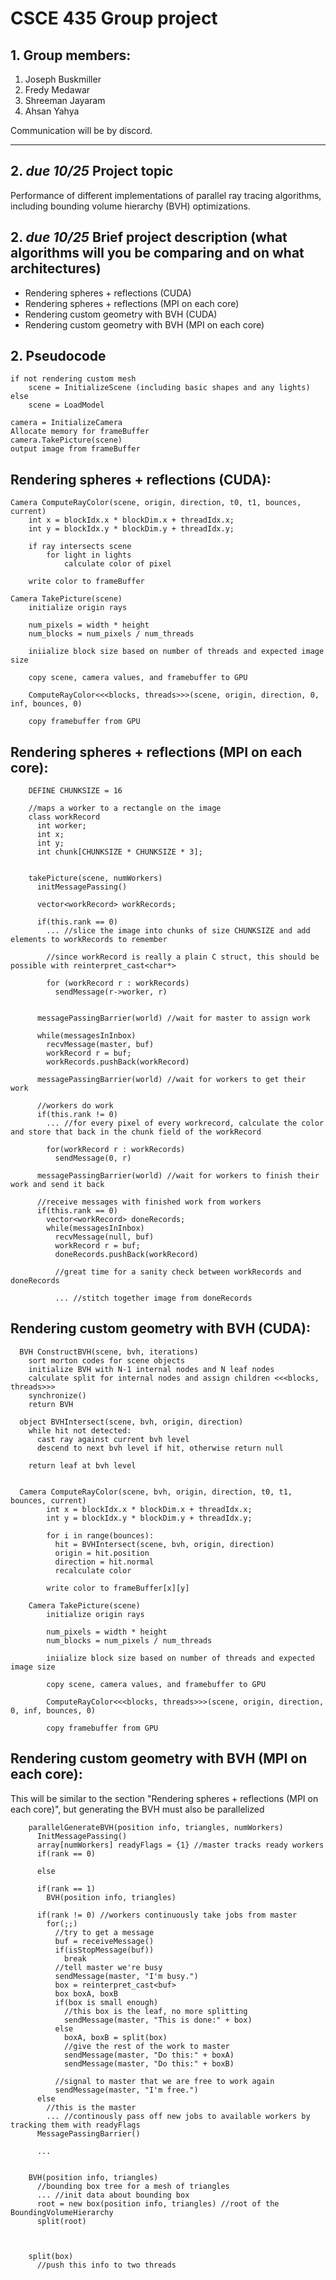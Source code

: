 # CSCE 435 Group project

## 1. Group members:
1. Joseph Buskmiller
2. Fredy Medawar
3. Shreeman Jayaram
4. Ahsan Yahya

Communication will be by discord.

---

## 2. _due 10/25_ Project topic
Performance of different implementations of parallel ray tracing algorithms, including bounding volume hierarchy (BVH) optimizations.

## 2. _due 10/25_ Brief project description (what algorithms will you be comparing and on what architectures)
- Rendering spheres + reflections (CUDA)
- Rendering spheres + reflections (MPI on each core)
- Rendering custom geometry with BVH (CUDA)
- Rendering custom geometry with BVH (MPI on each core)

## 2. Pseudocode
    if not rendering custom mesh
        scene = InitializeScene (including basic shapes and any lights)
    else
        scene = LoadModel

    camera = InitializeCamera
    Allocate memory for frameBuffer
    camera.TakePicture(scene)
    output image from frameBuffer





## Rendering spheres + reflections (CUDA):
    Camera ComputeRayColor(scene, origin, direction, t0, t1, bounces, current)
        int x = blockIdx.x * blockDim.x + threadIdx.x;
        int y = blockIdx.y * blockDim.y + threadIdx.y;

        if ray intersects scene
            for light in lights
                calculate color of pixel

        write color to frameBuffer

    Camera TakePicture(scene)
        initialize origin rays

        num_pixels = width * height
        num_blocks = num_pixels / num_threads

        iniialize block size based on number of threads and expected image size

        copy scene, camera values, and framebuffer to GPU

        ComputeRayColor<<<blocks, threads>>>(scene, origin, direction, 0, inf, bounces, 0)

        copy framebuffer from GPU

## Rendering spheres + reflections (MPI on each core):
        DEFINE CHUNKSIZE = 16
        
        //maps a worker to a rectangle on the image
        class workRecord
          int worker;
          int x;
          int y;
          int chunk[CHUNKSIZE * CHUNKSIZE * 3];
          
        
        takePicture(scene, numWorkers)
          initMessagePassing()
        
          vector<workRecord> workRecords;
        
          if(this.rank == 0) 
            ... //slice the image into chunks of size CHUNKSIZE and add elements to workRecords to remember
            
            //since workRecord is really a plain C struct, this should be possible with reinterpret_cast<char*>
            
            for (workRecord r : workRecords)
              sendMessage(r->worker, r)
          
          
          messagePassingBarrier(world) //wait for master to assign work
        
          while(messagesInInbox) 
            recvMessage(master, buf)
            workRecord r = buf;
            workRecords.pushBack(workRecord)
              
          messagePassingBarrier(world) //wait for workers to get their work
        
          //workers do work
          if(this.rank != 0)
            ... //for every pixel of every workrecord, calculate the color and store that back in the chunk field of the workRecord
        
            for(workRecord r : workRecords)
              sendMessage(0, r) 
        
          messagePassingBarrier(world) //wait for workers to finish their work and send it back
        
          //receive messages with finished work from workers
          if(this.rank == 0)
            vector<workRecord> doneRecords;
            while(messagesInInbox)
              recvMessage(null, buf)
              workRecord r = buf;
              doneRecords.pushBack(workRecord)
              
              //great time for a sanity check between workRecords and doneRecords
              
              ... //stitch together image from doneRecords
      


## Rendering custom geometry with BVH (CUDA):
    
      BVH ConstructBVH(scene, bvh, iterations)
        sort morton codes for scene objects
        initialize BVH with N-1 internal nodes and N leaf nodes
        calculate split for internal nodes and assign children <<<blocks, threads>>>
        synchronize()
        return BVH
    
      object BVHIntersect(scene, bvh, origin, direction)
        while hit not detected:
          cast ray against current bvh level
          descend to next bvh level if hit, otherwise return null
    
        return leaf at bvh level
          
    
      Camera ComputeRayColor(scene, bvh, origin, direction, t0, t1, bounces, current)
            int x = blockIdx.x * blockDim.x + threadIdx.x;
            int y = blockIdx.y * blockDim.y + threadIdx.y;
            
            for i in range(bounces):
              hit = BVHIntersect(scene, bvh, origin, direction)
              origin = hit.position
              direction = hit.normal
              recalculate color
    
            write color to frameBuffer[x][y]
    
        Camera TakePicture(scene)
            initialize origin rays
    
            num_pixels = width * height
            num_blocks = num_pixels / num_threads
    
            iniialize block size based on number of threads and expected image size
    
            copy scene, camera values, and framebuffer to GPU
    
            ComputeRayColor<<<blocks, threads>>>(scene, origin, direction, 0, inf, bounces, 0)
    
            copy framebuffer from GPU

## Rendering custom geometry with BVH (MPI on each core):
This will be similar to the section "Rendering spheres + reflections (MPI on each core)", but generating the BVH must also be parallelized

        parallelGenerateBVH(position info, triangles, numWorkers)
          InitMessagePassing()
          array[numWorkers] readyFlags = {1} //master tracks ready workers
          if(rank == 0)
            
          else
            
          if(rank == 1)
            BVH(position info, triangles)
        
          if(rank != 0) //workers continuously take jobs from master
            for(;;)
              //try to get a message
              buf = receiveMessage()
              if(isStopMessage(buf)) 
                break
              //tell master we're busy
              sendMessage(master, "I'm busy.")
              box = reinterpret_cast<buf>
              box boxA, boxB
              if(box is small enough)
                //this box is the leaf, no more splitting
                sendMessage(master, "This is done:" + box)
              else
                boxA, boxB = split(box)
                //give the rest of the work to master
                sendMessage(master, "Do this:" + boxA)
                sendMessage(master, "Do this:" + boxB)
              
              //signal to master that we are free to work again
              sendMessage(master, "I'm free.")
          else 
            //this is the master
            ... //continously pass off new jobs to available workers by tracking them with readyFlags
          MessagePassingBarrier()
          
          ...
        
        
        BVH(position info, triangles) 
          //bounding box tree for a mesh of triangles
          ... //init data about bounding box
          root = new box(position info, triangles) //root of the BoundingVolumeHierarchy
          split(root)
        
        
        
        split(box)
          //push this info to two threads
          
